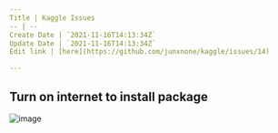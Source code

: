 ```yaml
---
Title | Kaggle Issues
-- | --
Create Date | `2021-11-16T14:13:34Z`
Update Date | `2021-11-16T14:13:34Z`
Edit link | [here](https://github.com/junxnone/kaggle/issues/14)

---
```

## Turn on internet to install package

![image](https://user-images.githubusercontent.com/2216970/68067727-95ab7e80-fd86-11e9-82c7-b12d8d795c86.png)

